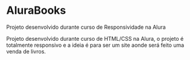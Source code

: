 # AluraBooks
Projeto desenvolvido durante curso de Responsividade na Alura

Projeto desenvolvido durante curso de HTML/CSS na Alura, o projeto é totalmente responsivo e a ideia é para ser um site aonde será feito uma venda de livros.
